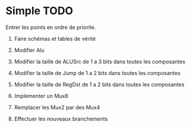 # Simple TODO

Entrer les points en ordre de priorite.

1) Faire schémas et tables de vérité

2) Modifier Alu

3) Modifier la taille de ALUSrc de 1 a 3 bits dans toutes les composantes

4) Modifier la taille de Jump de 1 a 2 bits dans toutes les composantes

5) Modifier la taille de RegDst de 1 a 2 bits dans toutes les composantes

6) Implementer un Mux8

7) Remplacer les Mux2 par des Mux4 

8) Effectuer les nouveaux branchements

